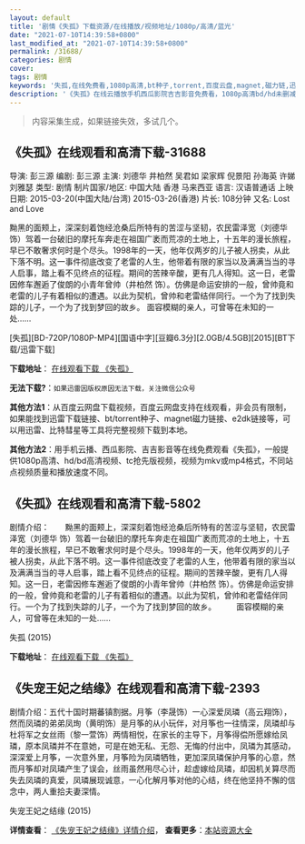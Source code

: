 ```yaml
---
layout: default
title: '剧情《失孤》下载资源/在线播放/视频地址/1080p/高清/蓝光'
date: "2021-07-10T14:39:58+0800"
last_modified_at: "2021-07-10T14:39:58+0800"
permalink: /31688/
categories: 剧情
cover:
tags: 剧情
keywords: '失孤,在线免费看,1080p高清,bt种子,torrent,百度云盘,magnet,磁力链,迅雷下载资源'
description: '《失孤》在线云播放手机西瓜影院吉吉影音免费看，1080p高清bd/hd未删减完整版和tc抢先枪版，mkv/mp4格式，附带bt/torrent种子、magnet/磁力链、百度云盘、网盘资源迅雷下载链接'
---
```


>内容采集生成，如果链接失效，多试几个。


## 《失孤》在线观看和高清下载-31688

导演: 彭三源 编剧: 彭三源 主演: 刘德华 井柏然 吴君如 梁家辉 倪景阳 孙海英 许娣 刘雅瑟 类型: 剧情 制片国家/地区: 中国大陆 香港 马来西亚 语言: 汉语普通话 上映日期: 2015-03-20(中国大陆/台湾) 2015-03-26(香港) 片长: 108分钟 又名: Lost and Love

黝黑的面颊上，深深刻着饱经沧桑后所特有的苦涩与坚韧，农民雷泽宽（刘德华 饰）驾着一台破旧的摩托车奔走在祖国广袤而荒凉的土地上，十五年的漫长旅程，早已不敢奢求何时是个尽头。1998年的一天，他年仅两岁的儿子被人拐卖，从此下落不明。这一事件彻底改变了老雷的人生，他带着有限的家当以及满满当当的寻人启事，踏上看不见终点的征程。期间的苦辣辛酸，更有几人得知。这一日，老雷因修车邂逅了俊朗的小青年曾帅（井柏然 饰）。仿佛是命运安排的一般，曾帅竟和老雷的儿子有着相似的遭遇。以此为契机，曾帅和老雷结伴同行。一个为了找到失踪的儿子，一个为了找到梦回的故乡。 面容模糊的亲人，可曾等在未知的一处……


[失孤][BD-720P/1080P-MP4][国语中字][豆瓣6.3分][2.0GB/4.5GB][2015][BT下载/迅雷下载]

**下载地址**： [在线观看下载 《失孤》](https://www.btdx8.com/torrent/lost_and_love_2015.html) 


**无法下载?**：`如果迅雷因版权原因无法下载，关注微信公众号 `

**其他方法1**：从百度云网盘下载视频，百度云网盘支持在线观看，非会员有限制，如果能找到迅雷下载链接、bt/torrent种子、magnet磁力链接、e2dk链接等，可以用迅雷、比特彗星等工具将完整视频下载到本地。

**其他方法2**：用手机云播、西瓜影院、吉吉影音等在线免费观看《失孤》，一般提供1080p高清、hd/bd高清视频、tc抢先版视频，视频为mkv或mp4格式，不同站点视频质量和播放速度不同。


## 《失孤》在线观看和高清下载-5802

剧情介绍：　　黝黑的面颊上，深深刻着饱经沧桑后所特有的苦涩与坚韧，农民雷泽宽（刘德华 饰）驾着一台破旧的摩托车奔走在祖国广袤而荒凉的土地上，十五年的漫长旅程，早已不敢奢求何时是个尽头。1998年的一天，他年仅两岁的儿子被人拐卖，从此下落不明。这一事件彻底改变了老雷的人生，他带着有限的家当以及满满当当的寻人启事，踏上看不见终点的征程。期间的苦辣辛酸，更有几人得知。这一日，老雷因修车邂逅了俊朗的小青年曾帅（井柏然 饰）。仿佛是命运安排的一般，曾帅竟和老雷的儿子有着相似的遭遇。以此为契机，曾帅和老雷结伴同行。一个为了找到失踪的儿子，一个为了找到梦回的故乡。  　　面容模糊的亲人，可曾等在未知的一处……


失孤 (2015)

**下载地址**： [在线观看下载 《失孤》](https://www.btbtdy.me/btdy/dy313.html) 


## 《失宠王妃之结缘》在线观看和高清下载-2393

剧情介绍：五代十国时期蕃镇割据。月筝（李晟饰）一心深爱凤璘（高云翔饰），然而凤璘的弟弟凤珣（黄明饰）是月筝的从小玩伴，对月筝也一往情深，凤璘却与杜将军之女丝雨（黎一萱饰）两情相悦，在家长的主导下，月筝得偿所愿嫁给凤璘，原本凤璘并不在意她，可是在她无私、无怨、无悔的付出中，凤璘为其感动，深深爱上月筝，一次意外里，月筝险为凤璘牺牲，更加深凤璘保护月筝的心意，然而月筝却对凤璘产生了误会，丝雨虽然用尽心计，趁虚嫁给凤璘，却因机关算尽而失去凤璘的真爱，凤璘展现诚意，一心化解月筝对他的心结，终在他坚持不懈的信念中，两人重拾夫妻深情。


失宠王妃之结缘 (2015)

**详情查看**： [《失宠王妃之结缘》详情介绍](/movie/2393/)， **查看更多**：[本站资源大全](/movie/t/all/)

